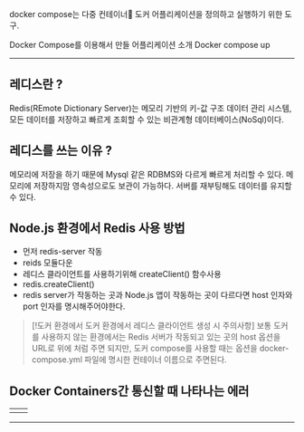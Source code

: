 
docker compose는 다중 컨테이너 도커 어플리케이션을 정의하고 실행하기 위한 도구.

Docker Compose를 이용해서 만들 어플리케이션 소개 
Docker compose up


---------


## 레디스란 ?

Redis(REmote Dictionary Server)는 메모리 기반의 키-값 구조 데이터 관리 시스템,
모든 데이터를 저장하고 빠르게 조회할 수 있는 비관계형 데이터베이스(NoSql)이다.

## 레디스를 쓰는 이유 ?

메모리에 저장을 하기 때문에 Mysql 같은 RDBMS와 다르게 빠르게 처리할 수 있다.
메모리에 저장하지맘 영속성으로도 보관이 가능하다.
서버를 재부팅해도 데이터를 유지할 수 있다.


## Node.js 환경에서 Redis 사용 방법

- 먼저 redis-server 작동
- reids 모듈다운
- 레디스 클라이언트를 사용하기위해 createClient() 함수사용
- redis.createClient()
- redis server가 작동하는 곳과 Node.js 앱이 작동하는 곳이 다르다면 host 인자와 port 인자를 명시해주어야한다. 





> [!도커 환경에서 도커 환경에서 레디스 클라이언트 생성 시 주의사항] 
> 보통 도커를 사용하지 않는 환경에서는 Redis 서버가 작동되고 있는 곳의 host 옵션을 URL로 위에 처럼 주면 되지만, 도커 compose를 사용할 때는 옵션을 docker-compose.yml 파일에 명시한 컨테이너 이름으로 주면된다.
> 




## Docker Containers간 통신할 때 나타나는 에러


|     |     |
| --- | --- |
|     |     |





---

